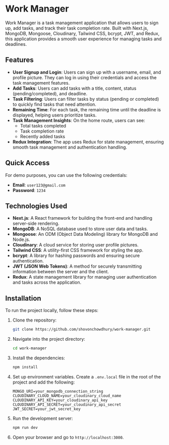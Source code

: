 # Work Manager

Work Manager is a task management application that allows users to sign up, add tasks, and track their task completion rate. Built with Next.js, MongoDB, Mongoose, Cloudinary, Tailwind CSS, bcrypt, JWT, and Redux, this application provides a smooth user experience for managing tasks and deadlines.

## Features

- **User Signup and Login**: Users can sign up with a username, email, and profile picture. They can log in using their credentials and access the task management features.
- **Add Tasks**: Users can add tasks with a title, content, status (pending/completed), and deadline.
- **Task Filtering**: Users can filter tasks by status (pending or completed) to quickly find tasks that need attention.
- **Remaining Time**: For each task, the remaining time until the deadline is displayed, helping users prioritize tasks.
- **Task Management Insights**: On the home route, users can see:
  - Total tasks completed
  - Task completion rate
  - Recently added tasks
- **Redux Integration**: The app uses Redux for state management, ensuring smooth task management and authentication handling.

## Quick Access

For demo purposes, you can use the following credentials:
- **Email**: `user123@gmail.com`
- **Password**: `1234`

## Technologies Used

- **Next.js**: A React framework for building the front-end and handling server-side rendering.
- **MongoDB**: A NoSQL database used to store user data and tasks.
- **Mongoose**: An ODM (Object Data Modeling) library for MongoDB and Node.js.
- **Cloudinary**: A cloud service for storing user profile pictures.
- **Tailwind CSS**: A utility-first CSS framework for styling the app.
- **bcrypt**: A library for hashing passwords and ensuring secure authentication.
- **JWT (JSON Web Tokens)**: A method for securely transmitting information between the server and the client.
- **Redux**: A state management library for managing user authentication and tasks across the application.

## Installation

To run the project locally, follow these steps:

1. Clone the repository:
   ```bash
   git clone https://github.com/shovonchowdhury/work-manager.git
   ```
2. Navigate into the project directory:
   ```bash
   cd work-manager
   ```
3. Install the dependencies:
   ```bash
   npm install
   ```
4. Set up environment variables. Create a `.env.local` file in the root of the project and add the following:

   ```env
   MONGO_URI=your_mongodb_connection_string
   CLOUDINARY_CLOUD_NAME=your_cloudinary_cloud_name
   CLOUDINARY_API_KEY=your_cloudinary_api_key
   CLOUDINARY_API_SECRET=your_cloudinary_api_secret
   JWT_SECRET=your_jwt_secret_key

   ```

5. Run the development server:

   ```bash
   npm run dev

   ```

6. Open your browser and go to `http://localhost:3000`.
